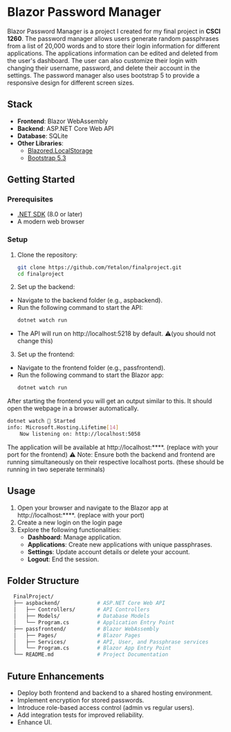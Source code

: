 # Blazor Password Manager

Blazor Password Manager is a project I created for my final project in **CSCI 1260**. The password manager allows users generate random passphrases from a list of 20,000 words and to store their login information for different applications. The applications information can be edited and deleted from the user's dashboard. The user can also customize their login with changing their username, password, and delete their account in the settings. The password manager also uses bootstrap 5 to provide a responsive design for different screen sizes.


## Stack

- **Frontend**: Blazor WebAssembly
- **Backend**: ASP.NET Core Web API
- **Database**: SQLite
- **Other Libraries**:
  - [Blazored.LocalStorage](https://github.com/Blazored/LocalStorage)
  - [Bootstrap 5.3](https://getbootstrap.com/docs/5.3/getting-started/download/)


## Getting Started

### Prerequisites

- [.NET SDK](https://dotnet.microsoft.com/download) (8.0 or later)
- A modern web browser

### Setup

1. Clone the repository:

   ```bash
   git clone https://github.com/Yetalon/finalproject.git
   cd finalproject
   ```
2. Set up the backend:

- Navigate to the backend folder (e.g., aspbackend).
- Run the following command to start the API:
  ```bash
  dotnet watch run
  ```
- The API will run on http://localhost:5218 by default. ⚠️(you should not change this)

3. Set up the frontend:

- Navigate to the frontend folder (e.g., passfrontend).
- Run the following command to start the Blazor app:
  ```bash
  dotnet watch run
  ```
After starting the frontend you will get an output similar to this. It should open the webpage in a browser automatically.
  ```bash
  dotnet watch 🚀 Started
  info: Microsoft.Hosting.Lifetime[14]
      Now listening on: http://localhost:5058
  ```
The application will be available at http://localhost:****. (replace with your port for the frontend)
⚠️ Note: Ensure both the backend and frontend are running simultaneously on their respective localhost ports. (these should be running in two seperate terminals)


## Usage
1. Open your browser and navigate to the Blazor app at http://localhost:****. (replace with your port)
2. Create a new login on the login page
3. Explore the following functionalities:
   - **Dashboard**: Manage application.
   - **Applications**: Create new applications with unique passphrases.
   - **Settings**: Update account details or delete your account.
   - **Logout**: End the session.


## Folder Structure
  ```bash
    FinalProject/
    ├── aspbackend/            # ASP.NET Core Web API
    │   ├── Controllers/       # API Controllers
    │   ├── Models/            # Database Models
    │   └── Program.cs         # Application Entry Point
    ├── passfrontend/          # Blazor WebAssembly
    │   ├── Pages/             # Blazor Pages
    │   ├── Services/          # API, User, and Passphrase services
    │   └── Program.cs         # Blazor App Entry Point
    └── README.md              # Project Documentation
  ```


## Future Enhancements
- Deploy both frontend and backend to a shared hosting environment.
- Implement encryption for stored passwords.
- Introduce role-based access control (admin vs regular users).
- Add integration tests for improved reliability.
- Enhance UI.
